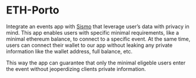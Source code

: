# ETH-Porto

Integrate an events app with [Sismo](https://docs.sismo.io/sismo-docs/) that leverage user’s data with privacy in mind. This app enables users with specific minimal requirements, like a minimal ethereum balance, to connect to a specific event. At the same time, users can connect their wallet to our app without leaking any private information like the wallet address, full balance, etc.

This way the app can guarantee that only the minimal eligeble users enter the event without jeoperdizing clients private information.
